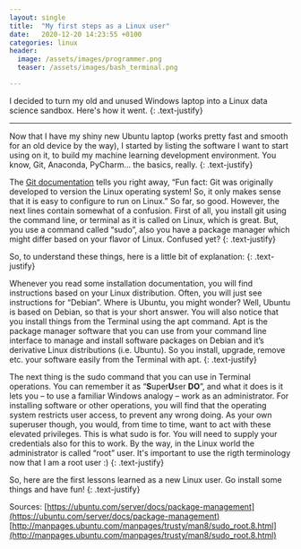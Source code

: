 ```yaml
---
layout: single
title:  "My first steps as a Linux user"
date:   2020-12-20 14:23:55 +0100
categories: linux
header:
  image: /assets/images/programmer.png
  teaser: /assets/images/bash_terminal.png

---
```


I decided to turn my old and unused Windows laptop into a Linux data science sandbox. Here's how it went.
{: .text-justify}

---

Now that I have my shiny new Ubuntu laptop (works pretty fast and smooth for an old device by the way), I started by listing the software I want to start using on it, to build my machine learning development environment. You know, Git, Anaconda, PyCharm... the basics, really.
{: .text-justify}

The [Git documentation](https://github.com/git-guides/install-git) tells you right away, “Fun fact: Git was originally developed to version the Linux operating system! So, it only makes sense that it is easy to configure to run on Linux.” So far, so good. However, the next lines contain somewhat of a confusion. First of all, you install git using the command line, or terminal as it is called on Linux, which is great. But, you use a command called “sudo”, also you have a package manager which might differ based on your flavor of Linux. Confused yet?
{: .text-justify}

So, to understand these things, here is a little bit of explanation:
{: .text-justify}

Whenever you read some installation documentation, you will find instructions based on your Linux distribution. Often, you will just see instructions for “Debian”. Where is Ubuntu, you might wonder? Well, Ubuntu is based on Debian, so that is your short answer. You will also notice that you install things from the Terminal using the apt command. Apt is the package manager software that you can use from your command line interface to manage and install software packages on Debian and it’s derivative Linux distributions (i.e. Ubuntu). So you install, upgrade, remove etc. your software easily from the Terminal with apt. 
{: .text-justify}

The next thing is the sudo command that you can use in Terminal operations. You can remember it as “**S**uper**U**ser **DO**”, and what it does is it lets you – to use a familiar Windows analogy – work as an administrator. For installing software or other operations, you will find that the operating system restricts user access, to prevent any wrong doing. As your own superuser though, you would, from time to time, want to act with these elevated privileges. This is what sudo is for. You will need to supply your credentials also for this to work. By the way, in the Linux world the administrator is called “root” user. It's important to use the rigth terminology now that I am a root user :)
{: .text-justify}

So, here are the first lessons learned as a new Linux user. Go install some things and have fun!
{: .text-justify}

Sources:
[https://ubuntu.com/server/docs/package-management](https://ubuntu.com/server/docs/package-management)
[http://manpages.ubuntu.com/manpages/trusty/man8/sudo_root.8.html](http://manpages.ubuntu.com/manpages/trusty/man8/sudo_root.8.html)

